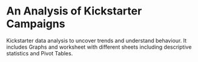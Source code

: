 # An Analysis of Kickstarter Campaigns
Kickstarter data analysis to uncover trends and understand behaviour. 
It includes Graphs and worksheet with different sheets including descriptive statistics and Pivot Tables. 

